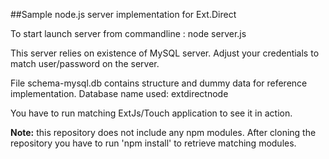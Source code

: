 ##Sample node.js server implementation for Ext.Direct

To start launch server from commandline : node server.js

This server relies on existence of MySQL server. Adjust your credentials to match user/password on the server.

File schema-mysql.db contains structure and dummy data for reference implementation.
Database name used: extdirectnode

You have to run matching ExtJs/Touch application to see it in action.

<b>Note:</b> this repository does not include any npm modules. After cloning the repository you have to run 'npm install' to retrieve matching modules.